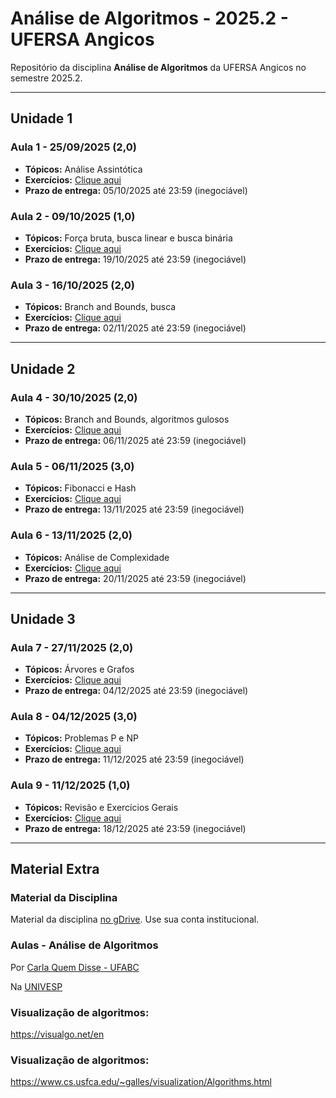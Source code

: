 # Análise de Algoritmos - 2025.2 - UFERSA Angicos

Repositório da disciplina **Análise de Algoritmos** da UFERSA Angicos no semestre 2025.2.

---

## Unidade 1

### Aula 1 - 25/09/2025 (2,0)
- **Tópicos:** Análise Assintótica
- **Exercícios:** [Clique aqui](unidade1/aula1)
- **Prazo de entrega:** 05/10/2025 até 23:59 (inegociável)

### Aula 2 - 09/10/2025 (1,0)
- **Tópicos:** Força bruta, busca linear e busca binária
- **Exercícios:** [Clique aqui](unidade1/aula2)
- **Prazo de entrega:** 19/10/2025 até 23:59 (inegociável)

### Aula 3 - 16/10/2025 (2,0)
- **Tópicos:** Branch and Bounds, busca
- **Exercícios:** [Clique aqui](unidade1/aula3)
- **Prazo de entrega:** 02/11/2025 até 23:59 (inegociável)

---

## Unidade 2

### Aula 4 - 30/10/2025 (2,0)
- **Tópicos:** Branch and Bounds, algoritmos gulosos
- **Exercícios:** [Clique aqui](unidade2/aula4)
- **Prazo de entrega:** 06/11/2025 até 23:59 (inegociável)

### Aula 5 - 06/11/2025 (3,0)
- **Tópicos:** Fibonacci e Hash
- **Exercícios:** [Clique aqui](unidade2/aula5)
- **Prazo de entrega:** 13/11/2025 até 23:59 (inegociável)

### Aula 6 - 13/11/2025 (2,0)
- **Tópicos:** Análise de Complexidade
- **Exercícios:** [Clique aqui](unidade2/aula6)
- **Prazo de entrega:** 20/11/2025 até 23:59 (inegociável)

---

## Unidade 3

### Aula 7 - 27/11/2025 (2,0)
- **Tópicos:** Árvores e Grafos
- **Exercícios:** [Clique aqui](unidade3/aula7)
- **Prazo de entrega:** 04/12/2025 até 23:59 (inegociável)

### Aula 8 - 04/12/2025 (3,0)
- **Tópicos:** Problemas P e NP
- **Exercícios:** [Clique aqui](unidade3/aula8)
- **Prazo de entrega:** 11/12/2025 até 23:59 (inegociável)

### Aula 9 - 11/12/2025 (1,0)
- **Tópicos:** Revisão e Exercícios Gerais
- **Exercícios:** [Clique aqui](unidade3/aula9)
- **Prazo de entrega:** 18/12/2025 até 23:59 (inegociável)

---

## Material Extra

### Material da Disciplina

Material da disciplina [no gDrive](https://drive.google.com/open?id=18zo72s1Jhv8IbED_gvbLMD9umGDsjFZ2). Use sua conta institucional.

### Aulas - Análise de Algoritmos

Por [Carla Quem Disse - UFABC](https://www.youtube.com/playlist?list=PLncEdvQ20-mgGanwuFczm-4IwIdIcIiha)

Na [UNIVESP](https://www.youtube.com/playlist?list=PLxI8Can9yAHf0301dOCgw8a2U_G3UcOjh)

### Visualização de algoritmos:
https://visualgo.net/en

### Visualização de algoritmos:
https://www.cs.usfca.edu/~galles/visualization/Algorithms.html